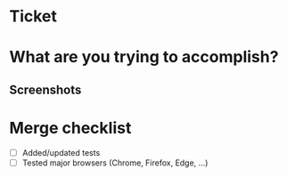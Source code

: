 # Ticket
<!-- Provide the link to respective work package -->

<!-- Contributors: Please check our PR guide: https://www.openproject.org/docs/development/code-review-guidelines/#preparing-your-pull-request before opening a PR. -->

<!-- Reviewers: Please check our Review guide: https://www.openproject.org/docs/development/code-review-guidelines/#reviewing -->

# What are you trying to accomplish?
<!-- Provide a description of the changes. -->

## Screenshots
<!-- Provide before/after screenshots, videos, or graphs for any visual changes; otherwise, remove this section -->

# Merge checklist

- [ ] Added/updated tests
- [ ] Tested major browsers (Chrome, Firefox, Edge, ...)
